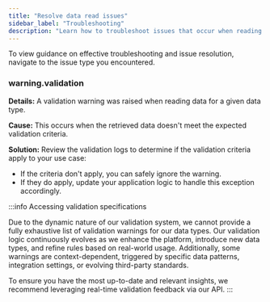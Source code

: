 ```yaml
---
title: "Resolve data read issues"
sidebar_label: "Troubleshooting"
description: "Learn how to troubleshoot issues that occur when reading data"
---
```


To view guidance on effective troubleshooting and issue resolution, navigate to the issue type you encountered.

### warning.validation<a name="warning.validation"></a>

**Details:** A validation warning was raised when reading data for a given data type.

**Cause:** This occurs when the retrieved data doesn't meet the expected validation criteria.

**Solution:**
Review the validation logs to determine if the validation criteria apply to your use case:
* If the criteria don't apply, you can safely ignore the warning.
* If they do apply, update your application logic to handle this exception accordingly.

:::info Accessing validation specifications

Due to the dynamic nature of our validation system, we cannot provide a fully exhaustive list of validation warnings for our data types. Our validation logic continuously evolves as we enhance the platform, introduce new data types, and refine rules based on real-world usage. Additionally, some warnings are context-dependent, triggered by specific data patterns, integration settings, or evolving third-party standards.

To ensure you have the most up-to-date and relevant insights, we recommend leveraging real-time validation feedback via our API.
:::
